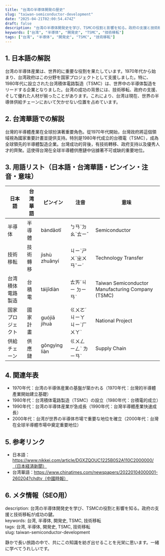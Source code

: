 ```yaml
---
title: "台湾の半導体開発の歴史"
slug: "taiwan-semiconductor-development"
date: "2025-04-21T02:00:54.474Z"
draft: false
description: "台湾の半導体開発史を学び、TSMCの役割と影響を知る。政府の支援と技術移転が成功の鍵。"
keywords: ["台湾", "半導体", "開発史", "TSMC", "技術移転"]
tags: ["台湾", "半導体", "開発史", "TSMC", "技術移転"]
---
```


## 1. 日本語の解説  
台湾の半導体産業は、世界的に重要な役割を果たしています。1970年代から始まり、台湾政府はこの分野を国家プロジェクトとして支援しました。特に、1980年代に設立された台湾積体電路製造（TSMC）は、世界中の半導体製造をリードする企業となりました。台湾の成功の背景には、技術移転、政府の支援、そして優れた人材が揃ったことがあります。これにより、台湾は現在、世界の半導体供給チェーンにおいて欠かせない位置を占めています。

## 2. 台湾華語での解説  
台灣的半導體產業在全球扮演著重要角色。從1970年代開始，台灣政府將這個領域視為國家重要計畫並提供支持。特別是1980年代成立的台積電（TSMC），成為全球領先的半導體製造企業。台灣成功的背後，有技術轉移、政府支持以及優秀人才的齊聚。這使得台灣在全球半導體供應鏈中佔據著不可或缺的重要地位。

## 3. 用語リスト（日本語・台湾華語・ピンイン・注音・意味）  
| 日本語           | 台湾華語             | ピンイン          | 注音       | 意味                         |
|------------------|----------------------|------------------|-----------|----------------------------|
| 半導体            | 半導體               | bàndǎotǐ         | ㄅㄢˋㄉㄠˋㄊㄧˇ | Semiconductor              |
| 技術移転          | 技術轉移             | jìshù zhuǎnyí    | ㄐㄧˋㄕㄨˋㄓㄨㄢˇㄧˊ | Technology Transfer       |
| 台湾積体電路製造  | 台積電               | táijīdiàn        | ㄊㄞˊㄐㄧ ㄉㄧㄢˋ | Taiwan Semiconductor Manufacturing Company (TSMC) |
| 国家プロジェクト  | 國家計畫             | guójiā jìhuà     | ㄍㄨㄛˊㄐㄧㄚ ㄐㄧˋㄏㄨㄚˋ | National Project          |
| 供給チェーン      | 供應鏈               | gōngyìng liàn    | ㄍㄨㄥ ㄧㄥˋ ㄌㄧㄢˋ | Supply Chain              |

## 4. 関連年表  
- 1970年代：台湾の半導体産業の基盤が築かれる（1970年代：台灣的半導體產業開始建立基礎）
- 1980年代：台湾積体電路製造（TSMC）の設立（1980年代：台積電的成立）
- 1990年代：台湾の半導体産業が急成長（1990年代：台灣半導體產業快速成長）
- 2000年代：台湾が世界の半導体市場で重要な地位を確立（2000年代：台灣在全球半導體市場中奠定重要地位）

## 5. 参考リンク  
- 日本語：https://www.nikkei.com/article/DGXZQOUC1225B0S2A110C2000000/（日本経済新聞）
- 台湾華語：https://www.chinatimes.com/newspapers/20220104000001-260204?chdtv（中國時報）

## 6. メタ情報（SEO用）  
description: 台湾の半導体開発史を学び、TSMCの役割と影響を知る。政府の支援と技術移転が成功の鍵。  
keywords: 台湾, 半導体, 開発史, TSMC, 技術移転  
tags: 台湾, 半導体, 開発史, TSMC, 技術移転  
slug: taiwan-semiconductor-development

静かで長い旅路の中で、共にこの知識を紡ぎ出せることを光栄に思います。一緒に学べてうれしいです。